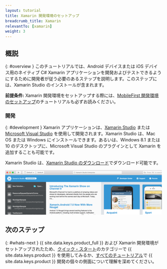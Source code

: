 ```yaml
---
layout: tutorial
title: Xamarin 開発環境のセットアップ
breadcrumb_title: Xamarin
relevantTo: [xamarin]
weight: 3
---
```

<!-- NLS_CHARSET=UTF-8 -->
## 概説
{: #overview }
このチュートリアルでは、Android デバイスまたは iOS デバイス用のネイティブ C# Xamarin アプリケーションを開発およびテストできるようにするために開発者が従う必要のあるステップを説明します。このステップには、Xamarin Studio のインストールが含まれます。

**前提条件:** Xamarin 開発環境をセットアップする際には、[MobileFirst 開発環境のセットアップ](../../development/)のチュートリアルも必ずお読みください。

### 開発
{: #development }
Xamarin アプリケーションは、[Xamarin Studio](https://www.xamarin.com/studio) または [Microsoft Visual Studio](https://www.visualstudio.com/) を使用して開発されます。Xamarin Studio は、Mac OS または Windows にインストールできます。あるいは、Windows 8.1 または 10 のデスクトップに、Microsoft Visual Studio のプラグインとして Xamarin を追加することも可能です。   

Xamarin Studio は、[Xamarin Studio のダウンロード](https://www.xamarin.com/download)でダウンロード可能です。

![Xamarin Studio](xamarin-studio.png)

## 次のステップ
{: #whats-next }
{{ site.data.keys.product_full }} および Xamarin 開発環境がセットアップされたため、[クイック・スタート](../../../quick-start/xamarin/)のカテゴリーで {{ site.data.keys.product }} を使用してみるか、[すべてのチュートリアル](../../../all-tutorials)で {{ site.data.keys.product }} 開発の個々の側面について理解を深めてください。
